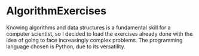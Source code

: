 # AlgorithmExercises
Knowing algorithms and data structures is a fundamental skill for a computer scientist, so I decided to load the exercises already done with the idea of going to face increasingly complex problems. The programming language chosen is Python, due to its versatility.

